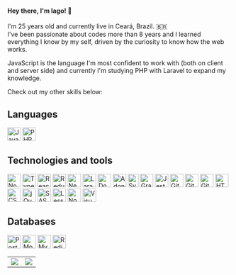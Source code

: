 #### Hey there, I'm Iago! 👋
I'm 25 years old and currently live in Ceará, Brazil. :brazil:  
I've been passionate about codes more than 8 years and I learned everything I know by my self, driven by the curiosity to know how the web works.

JavaScript is the language I'm most confident to work with (both on client and server side) and currently I'm studying PHP with Laravel to expand my knowledge.

Check out my other skills below:

## Languages

<p>
<img src="https://cdn.jsdelivr.net/gh/devicons/devicon/icons/javascript/javascript-original.svg" width="30px" height="30px" title="JavaScript" alt="JavaScript Logo"/>
<img src="https://cdn.jsdelivr.net/gh/devicons/devicon/icons/php/php-original.svg" width="30px" height="30px" title="PHP" alt="PHP Logo"/>
</p>

## Technologies and tools

<p>
<img src="https://cdn.jsdelivr.net/gh/devicons/devicon/icons/nodejs/nodejs-original.svg" width="30px" height="30px" title="NodeJS" alt="NodeJS Logo"/>
<img src="https://cdn.jsdelivr.net/gh/devicons/devicon/icons/typescript/typescript-original.svg" width="30px" height="30px" title="TypeScript" alt="TypeScript Logo"/>
<img src="https://cdn.jsdelivr.net/gh/devicons/devicon/icons/react/react-original.svg" width="30px" height="30px" title="React" alt="ReactJS Logo"/>
<img src="https://cdn.jsdelivr.net/gh/devicons/devicon/icons/redux/redux-original.svg" width="30px" height="30px" title="Redux" alt="Redux Logo"/>
<img src="https://cdn.jsdelivr.net/gh/devicons/devicon/icons/nextjs/nextjs-original-wordmark.svg" width="30px" height="30px" title="NextJS" alt="NextJS Logo"/>
<img src="https://cdn.jsdelivr.net/gh/devicons/devicon/icons/laravel/laravel-plain-wordmark.svg" width="30px" height="30px" title="Laravel" alt="Laravel Logo"/>
<img src="https://cdn.jsdelivr.net/gh/devicons/devicon/icons/docker/docker-original.svg" width="30px" height="30px" title="Docker" alt="Docker Logo"/>
<img src="https://cdn.jsdelivr.net/gh/devicons/devicon/icons/adonisjs/adonisjs-original.svg" width="30px" height="30px" title="AdonisJS" alt="AdonisJS Logo"/>
<img src="https://user-images.githubusercontent.com/76392681/118611629-b0174280-b7da-11eb-83f2-1d119bd786be.png" width="24px" height="30px" title="Svelte" alt="Svelte Logo"/>
<img src="https://cdn.jsdelivr.net/gh/devicons/devicon/icons/graphql/graphql-plain.svg" width="30px" height="30px" title="GraphQL" alt="GraphQL Logo"/>
<img src="https://cdn.jsdelivr.net/gh/devicons/devicon/icons/jest/jest-plain.svg" width="30px" height="30px" title="Jest" alt="Jest Logo"/>
<img src="https://cdn.jsdelivr.net/gh/devicons/devicon/icons/git/git-original.svg" width="30px" height="30px" title="Git" alt="Git Logo"/>
<img src="https://user-images.githubusercontent.com/3369400/139448065-39a229ba-4b06-434b-bc67-616e2ed80c8f.png#gh-light-mode-only" width="30px" height="30px" title="GitHub" alt="GitHub Logo"/>
<img src="https://user-images.githubusercontent.com/3369400/139447912-e0f43f33-6d9f-45f8-be46-2df5bbc91289.png#gh-dark-mode-only" width="30px" height="30px" title="GitHub" alt="GitHub Logo"/>
<img src="https://cdn.jsdelivr.net/gh/devicons/devicon/icons/html5/html5-original-wordmark.svg" width="30px" height="30px" title="HTML" alt="HTML5 Logo"/>
<img src="https://cdn.jsdelivr.net/gh/devicons/devicon/icons/css3/css3-original-wordmark.svg" width="30px" height="30px" title="CSS" alt="CSS3 Logo"/>
<img src="https://cdn.jsdelivr.net/gh/devicons/devicon/icons/jquery/jquery-original-wordmark.svg" width="30px" height="30px" title="jQuery" alt="jQuery Logo"/>
<img src="https://cdn.jsdelivr.net/gh/devicons/devicon/icons/sass/sass-original.svg" width="30px" height="30px" title="SASS" alt="SASS Logo"/>
<img src="https://cdn.jsdelivr.net/gh/devicons/devicon/icons/less/less-plain-wordmark.svg" width="30px" height="30px" title="Less" alt="Less Logo"/>
<img src="https://cdn.jsdelivr.net/gh/devicons/devicon/icons/npm/npm-original-wordmark.svg" width="30px" height="30px" title="npm" alt="Node Package Manager Logo"/>
<img src="https://cdn.jsdelivr.net/gh/devicons/devicon/icons/vscode/vscode-original.svg" width="30px" height="30px" title="VS Code" alt="Visual Studio Code Logo"/>
</p>

## Databases

<p>
<img src="https://cdn.jsdelivr.net/gh/devicons/devicon/icons/postgresql/postgresql-original.svg" width="30px" height="30px" title="PostgreSQL" alt="PostgreSQL Logo"/>
<img src="https://cdn.jsdelivr.net/gh/devicons/devicon/icons/mongodb/mongodb-original.svg" width="30px" height="30px" title="MongoDB" alt="Mongo Database Logo"/>
<img src="https://cdn.jsdelivr.net/gh/devicons/devicon/icons/mysql/mysql-original.svg" width="30px" height="30px" title="MySQL" alt="MySQL Logo"/>
<img src="https://cdn.jsdelivr.net/gh/devicons/devicon/icons/redis/redis-original.svg" width="30px" height="30px" title="Redis" alt="Redis Logo"/>
</p>

<table>
  <tr>
    <td>
      <img src="https://github-readme-stats.vercel.app/api/top-langs/?username=iagobruno&hide=html&langs_count=6&layout=compact&theme=dark">
    </td>
    <td>
      <img src="https://github-readme-stats.vercel.app/api?username=iagobruno&count_private=true&include_all_commits=true&hide=stars&show_icons=true&theme=dark">
    </td>
  </tr>
</table>

<!--
**iagobruno/iagobruno** is a ✨ _special_ ✨ repository because its `README.md` (this file) appears on your GitHub profile.

Here are some ideas to get you started:

- 🔭 I’m currently working on ...
- 🌱 I’m currently learning ...
- 👯 I’m looking to collaborate on ...
- 🤔 I’m looking for help with ...
- 💬 Ask me about ...
- 📫 How to reach me: ...
- 😄 Pronouns: ...
- ⚡ Fun fact: ...
-->
